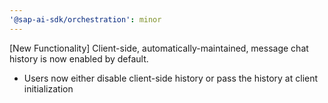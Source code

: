 ```yaml
---
'@sap-ai-sdk/orchestration': minor
---
```


[New Functionality] Client-side, automatically-maintained, message chat history is now enabled by default. 
 - Users now either disable client-side history or pass the history at client initialization
